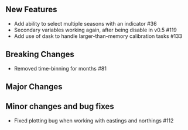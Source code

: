 ## New Features
* Add ability to select multiple seasons with an indicator #36
* Secondary variables working again, after being disable in v0.5 #119
* Add use of dask to handle larger-than-memory calibration tasks #133

## Breaking Changes
* Removed time-binning for months #81

## Major Changes

## Minor changes and bug fixes
* Fixed plotting bug when working with eastings and northings #112
